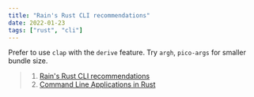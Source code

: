 ```yaml
---
title: "Rain's Rust CLI recommendations"
date: 2022-01-23
tags: ["rust", "cli"]
---
```


Prefer to use `clap` with the `derive` feature. Try `argh`, `pico-args` for
smaller bundle size.

> 1. [Rain's Rust CLI recommendations](https://rust-cli-recommendations.sunshowers.io/)
> 2. [Command Line Applications in Rust](https://rust-cli.github.io/book/index.html)
